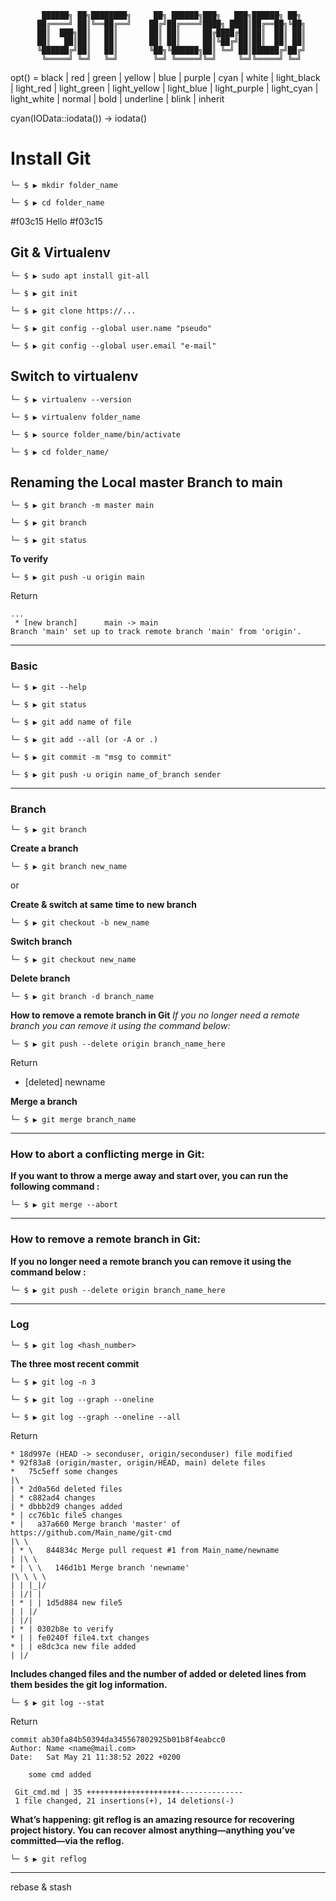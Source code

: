 


           ██████╗ ██╗████████╗     ██╗ ██████╗███╗   ███╗██████╗ ██╗ 
          ██╔════╝ ██║╚══██╔══╝    ██╔╝██╔════╝████╗ ████║██╔══██╗╚██╗
          ██║  ███╗██║   ██║       ██║ ██║     ██╔████╔██║██║  ██║ ██║
          ██║   ██║██║   ██║       ██║ ██║     ██║╚██╔╝██║██║  ██║ ██║
          ╚██████╔╝██║   ██║       ╚██╗╚██████╗██║ ╚═╝ ██║██████╔╝██╔╝
           ╚═════╝ ╚═╝   ╚═╝        ╚═╝ ╚═════╝╚═╝     ╚═╝╚═════╝ ╚═╝ 





opt() = black | red | green | yellow | blue | purple | cyan | white | light_black | light_red | light_green | light_yellow | light_blue | light_purple | light_cyan | light_white | normal | bold | underline | blink | inherit

cyan(IOData::iodata()) -> iodata()

# Install Git

`└─ $ ▶ mkdir folder_name`

`└─ $ ▶ cd folder_name`

#f03c15 Hello #f03c15

## Git & Virtualenv

`└─ $ ▶ sudo apt install git-all`

`└─ $ ▶ git init`

`└─ $ ▶ git clone https://...`

`└─ $ ▶ git config --global user.name "pseudo"`

`└─ $ ▶ git config --global user.email "e-mail"`

## Switch to virtualenv

`└─ $ ▶ virtualenv --version`

`└─ $ ▶ virtualenv folder_name` 

`└─ $ ▶ source folder_name/bin/activate`

`└─ $ ▶ cd folder_name/`

## Renaming the Local master Branch to main

`└─ $ ▶ git branch -m master main`

`└─ $ ▶ git branch`

`└─ $ ▶ git status`

**To verify**

`└─ $ ▶ git push -u origin main`

Return

``` 
...
 * [new branch]      main -> main
Branch 'main' set up to track remote branch 'main' from 'origin'.
```

---

### Basic

`└─ $ ▶ git --help`

`└─ $ ▶ git status` 

`└─ $ ▶ git add name of file`

`└─ $ ▶ git add --all (or -A or .)`

`└─ $ ▶ git commit -m "msg to commit"`

`└─ $ ▶ git push -u origin name_of_branch sender`

---

### Branch

`└─ $ ▶ git branch`

**Create a branch**

`└─ $ ▶ git branch new_name`

or

**Create & switch at same time to new branch**

`└─ $ ▶ git checkout -b new_name`

**Switch branch**

`└─ $ ▶ git checkout new_name`


**Delete branch**

`└─ $ ▶ git branch -d branch_name`

**How to remove a remote branch in Git**
*If you no longer need a remote branch you can remove it using the command below:*

`└─ $ ▶ git push --delete origin branch_name_here`

Return

 - [deleted]         newname


**Merge a branch**

`└─ $ ▶ git merge branch_name`

---

### How to abort a conflicting merge in Git:

**If you want to throw a merge away and start over, you can run the following command :**

`└─ $ ▶ git merge --abort`

---

### How to remove a remote branch in Git:

**If you no longer need a remote branch you can remove it using the command below :**

`└─ $ ▶ git push --delete origin branch_name_here`

---

### Log

`└─ $ ▶ git log <hash_number>`

**The three most recent commit**

`└─ $ ▶ git log -n 3`

`└─ $ ▶ git log --graph --oneline`

`└─ $ ▶ git log --graph --oneline --all`

Return

```
* 18d997e (HEAD -> seconduser, origin/seconduser) file modified
* 92f83a8 (origin/master, origin/HEAD, main) delete files
*   75c5eff some changes
|\  
| * 2d0a56d deleted files
| * c882ad4 changes
| * dbbb2d9 changes added
* | cc76b1c file5 changes
* |   a37a660 Merge branch 'master' of https://github.com/Main_name/git-cmd
|\ \  
| * \   844834c Merge pull request #1 from Main_name/newname
| |\ \  
* | \ \   146d1b1 Merge branch 'newname'
|\ \ \ \  
| | |_|/  
| |/| |   
| * | | 1d5d884 new file5
| | |/  
| |/|   
| * | 0302b8e to verify
* | | fe0240f file4.txt changes
* | | e8dc3ca new file added
| |/  
```

**Includes changed files and the number of added or deleted lines from them besides the git log information.**

`└─ $ ▶ git log --stat`

Return

```
commit ab30fa84b50394da345567802925b01b8f4eabcc0
Author: Name <name@mail.com>
Date:   Sat May 21 11:38:52 2022 +0200

    some cmd added

 Git_cmd.md | 35 +++++++++++++++++++++--------------
 1 file changed, 21 insertions(+), 14 deletions(-)
 ```


**What’s happening: git reflog is an amazing resource for recovering project history. You can recover almost anything—anything you’ve committed—via the reflog.**

`└─ $ ▶ git reflog`

---

rebase & stash
